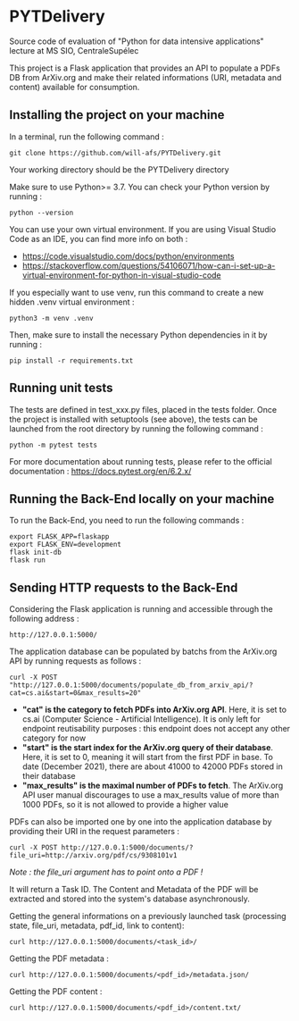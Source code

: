 PYTDelivery
===========
Source code of evaluation of "Python for data intensive applications" lecture at MS SIO, CentraleSupélec

This project is a Flask application that provides an API to populate a PDFs DB from ArXiv.org and make their related informations (URI, metadata and content) available for consumption.

Installing the project on your machine
--------------------------------------
In a terminal, run the following command :

    git clone https://github.com/will-afs/PYTDelivery.git

Your working directory should be the PYTDelivery directory

Make sure to use Python>= 3.7.
You can check your Python version by running :

    python --version

You can use your own virtual environment.
If you are using Visual Studio Code as an IDE, you can find more info on both : 

* https://code.visualstudio.com/docs/python/environments
* https://stackoverflow.com/questions/54106071/how-can-i-set-up-a-virtual-environment-for-python-in-visual-studio-code

If you especially want to use venv, run this command to create a new hidden .venv virtual environment :

    python3 -m venv .venv

Then, make sure to install the necessary Python dependencies in it by running :
    
    pip install -r requirements.txt
    
Running unit tests
------------------
The tests are defined in test_xxx.py files, placed in the tests folder.
Once the project is installed with setuptools (see above), the tests can be launched from the root directory by running the following command :

    python -m pytest tests
    
For more documentation about running tests, please refer to the official documentation : https://docs.pytest.org/en/6.2.x/

Running the Back-End locally on your machine
--------------------------------------------
To run the Back-End, you need to run the following commands :

    export FLASK_APP=flaskapp
    export FLASK_ENV=development
    flask init-db
    flask run
    
Sending HTTP requests to the Back-End
-------------------------------------
Considering the Flask application is running and accessible through the following address :

    http://127.0.0.1:5000/
    
The application database can be populated by batchs from the ArXiv.org API by running requests as follows :

    curl -X POST "http://127.0.0.1:5000/documents/populate_db_from_arxiv_api/?cat=cs.ai&start=0&max_results=20"
    
* **"cat" is the category to fetch PDFs into ArXiv.org API**. Here, it is set to cs.ai (Computer Science - Artificial Intelligence).
It is only left for endpoint reutisability purposes : this endpoint does not accept any other category for now
* **"start" is the start index for the ArXiv.org query of their database**. Here, it is set to 0, meaning it will start from the first PDF in base.
To date (December 2021), there are about 41000 to 42000 PDFs stored in their database
* **"max_results" is the maximal number of PDFs to fetch**. The ArXiv.org API user manual discourages to use a max_results value of more than 1000 PDFs, so it is not allowed to provide a higher value

PDFs can also be imported one by one into the application database by providing their URI in the request parameters :

    curl -X POST http://127.0.0.1:5000/documents/?file_uri=http://arxiv.org/pdf/cs/9308101v1

*Note : the file_uri argument has to point onto a PDF !*

It will return a Task ID. The Content and Metadata of the PDF will be extracted and stored into the system's database asynchronously.

Getting the general informations on a previously launched task (processing state, file_uri, metadata, pdf_id, link to content):

    curl http://127.0.0.1:5000/documents/<task_id>/

Getting the PDF metadata :

    curl http://127.0.0.1:5000/documents/<pdf_id>/metadata.json/
    
Getting the PDF content :

    curl http://127.0.0.1:5000/documents/<pdf_id>/content.txt/
